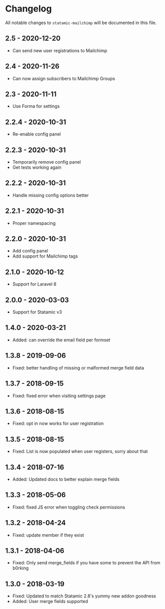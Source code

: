 # Changelog

All notable changes to `statamic-mailchimp` will be documented in this file.

## 2.5 - 2020-12-20

- Can send new user registrations to Mailchimp

## 2.4 - 2020-11-26

- Can now assign subscribers to Mailchimp Groups

## 2.3 - 2020-11-11

- Use Forma for settings

## 2.2.4 - 2020-10-31

- Re-enable config panel

## 2.2.3 - 2020-10-31

- Temporarily remove config panel
- Get tests working again

## 2.2.2 - 2020-10-31

- Handle missing config options better

## 2.2.1 - 2020-10-31

- Proper namespacing

## 2.2.0 - 2020-10-31

- Add config panel
- Add support for Mailchimp tags

## 2.1.0 - 2020-10-12

- Support for Laravel 8

## 2.0.0 - 2020-03-03

- Support for Statamic v3

## 1.4.0 - 2020-03-21

- Added: can override the email field per formset

## 1.3.8 - 2019-09-06
- Fixed: better handling of missing or malformed merge field data

## 1.3.7 - 2018-09-15
- Fixed: fixed error when visiting settings page

## 1.3.6 - 2018-08-15
- Fixed: opt in now works for user registration

## 1.3.5 - 2018-08-15
- Fixed: List is now populated when user registers, sorry about that

## 1.3.4 - 2018-07-16
- Added: Updated docs to better explain merge fields

## 1.3.3 - 2018-05-06
- Fixed: fixed JS error when toggling check permissions

## 1.3.2 - 2018-04-24
- Fixed: update member if they exist

## 1.3.1 - 2018-04-06
- Fixed: Only send merge_fields if you have some to prevent the API from b0rking

## 1.3.0 - 2018-03-19
- Fixed: Updated to match Statamic 2.8's yummy new addon goodness
- Added: User merge fields supported
